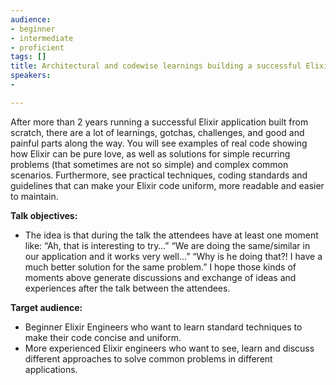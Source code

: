 ```yaml
---
audience:
- beginner
- intermediate
- proficient
tags: []
title: Architectural and codewise learnings building a successful Elixir application
speakers:
-

---
```

After more than 2 years running a successful Elixir application built from scratch, there are a lot of learnings, gotchas, challenges, and good and painful parts along the way. You will see examples of real code showing how Elixir can be pure love, as well as solutions for simple recurring problems (that sometimes are not so simple) and complex common scenarios. Furthermore, see practical techniques, coding standards and guidelines that can make your Elixir code uniform, more readable and easier to maintain.

**Talk objectives:**

* The idea is that during the talk the attendees have at least one moment like: “Ah, that is interesting to try…” “We are doing the same/similar in our application and it works very well…” “Why is he doing that?! I have a much better solution for the same problem.” I hope those kinds of moments above generate discussions and exchange of ideas and experiences after the talk between the attendees.

**Target audience:**

* Beginner Elixir Engineers who want to learn standard techniques to make their code concise and uniform.
* More experienced Elixir engineers who want to see, learn and discuss different approaches to solve common problems in different applications.